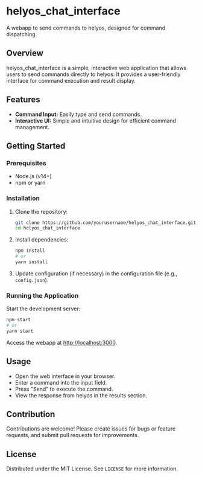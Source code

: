 # helyos_chat_interface

A webapp to send commands to helyos, designed for command dispatching.

## Overview

helyos_chat_interface is a simple, interactive web application that allows users to send commands directly to helyos. It provides a user-friendly interface for command execution and result display.

## Features

- **Command Input:** Easily type and send commands.
- **Interactive UI:** Simple and intuitive design for efficient command management.

## Getting Started

### Prerequisites

- Node.js (v14+)
- npm or yarn

### Installation

1. Clone the repository:
    ```bash
    git clone https://github.com/yourusername/helyos_chat_interface.git
    cd helyos_chat_interface
    ```
2. Install dependencies:
    ```bash
    npm install
    # or
    yarn install
    ```
3. Update configuration (if necessary) in the configuration file (e.g., `config.json`).

### Running the Application

Start the development server:
```bash
npm start
# or
yarn start
```
Access the webapp at [http://localhost:3000](http://localhost:3000).

## Usage

- Open the web interface in your browser.
- Enter a command into the input field.
- Press "Send" to execute the command.
- View the response from helyos in the results section.

## Contribution

Contributions are welcome! Please create issues for bugs or feature requests, and submit pull requests for improvements.

## License

Distributed under the MIT License. See `LICENSE` for more information.
